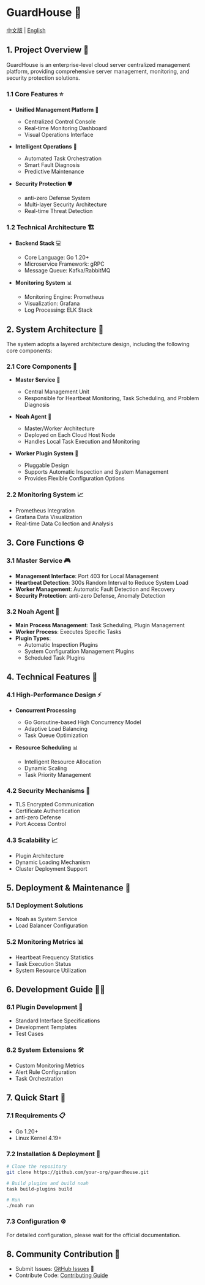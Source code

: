 # GuardHouse 🏰

[中文版](README_CN.md) | [English](README.md)

## 1. Project Overview 🌟

GuardHouse is an enterprise-level cloud server centralized management platform, providing comprehensive server management, monitoring, and security protection solutions.

### 1.1 Core Features ⭐

- **Unified Management Platform** 🎯
  - Centralized Control Console
  - Real-time Monitoring Dashboard
  - Visual Operations Interface

- **Intelligent Operations** 🤖
  - Automated Task Orchestration
  - Smart Fault Diagnosis
  - Predictive Maintenance

- **Security Protection** 🛡️
  - anti-zero Defense System
  - Multi-layer Security Architecture
  - Real-time Threat Detection

### 1.2 Technical Architecture 🏗️

- **Backend Stack** 💻
  - Core Language: Go 1.20+
  - Microservice Framework: gRPC
  - Message Queue: Kafka/RabbitMQ

- **Monitoring System** 📊
  - Monitoring Engine: Prometheus
  - Visualization: Grafana
  - Log Processing: ELK Stack

## 2. System Architecture 🔨

The system adopts a layered architecture design, including the following core components:

### 2.1 Core Components 🧩

- **Master Service** 👑
  - Central Management Unit
  - Responsible for Heartbeat Monitoring, Task Scheduling, and Problem Diagnosis
  
- **Noah Agent** 🤖
  - Master/Worker Architecture
  - Deployed on Each Cloud Host Node
  - Handles Local Task Execution and Monitoring

- **Worker Plugin System** 🔌
  - Pluggable Design
  - Supports Automatic Inspection and System Management
  - Provides Flexible Configuration Options

### 2.2 Monitoring System 📈

- Prometheus Integration
- Grafana Data Visualization
- Real-time Data Collection and Analysis

## 3. Core Functions ⚙️

### 3.1 Master Service 🎮

- **Management Interface**: Port 403 for Local Management
- **Heartbeat Detection**: 300s Random Interval to Reduce System Load
- **Worker Management**: Automatic Fault Detection and Recovery
- **Security Protection**: anti-zero Defense, Anomaly Detection

### 3.2 Noah Agent 🚀

- **Main Process Management**: Task Scheduling, Plugin Management
- **Worker Process**: Executes Specific Tasks
- **Plugin Types**:
  - Automatic Inspection Plugins
  - System Configuration Management Plugins
  - Scheduled Task Plugins

## 4. Technical Features 🔧

### 4.1 High-Performance Design ⚡

- **Concurrent Processing**
  - Go Goroutine-based High Concurrency Model
  - Adaptive Load Balancing
  - Task Queue Optimization

- **Resource Scheduling** 📊
  - Intelligent Resource Allocation
  - Dynamic Scaling
  - Task Priority Management

### 4.2 Security Mechanisms 🔐

- TLS Encrypted Communication
- Certificate Authentication
- anti-zero Defense
- Port Access Control

### 4.3 Scalability 📈

- Plugin Architecture
- Dynamic Loading Mechanism
- Cluster Deployment Support

## 5. Deployment & Maintenance 🚀

### 5.1 Deployment Solutions

- Noah as System Service
- Load Balancer Configuration

### 5.2 Monitoring Metrics 📊

- Heartbeat Frequency Statistics
- Task Execution Status
- System Resource Utilization

## 6. Development Guide 👨‍💻

### 6.1 Plugin Development 🔌

- Standard Interface Specifications
- Development Templates
- Test Cases

### 6.2 System Extensions 🛠️

- Custom Monitoring Metrics
- Alert Rule Configuration
- Task Orchestration

## 7. Quick Start 🚀

### 7.1 Requirements 📋

- Go 1.20+
- Linux Kernel 4.19+

### 7.2 Installation & Deployment 🔧

```bash
# Clone the repository
git clone https://github.com/your-org/guardhouse.git

# Build plugins and build noah
task build-plugins build

# Run
./noah run
```

### 7.3 Configuration ⚙️

For detailed configuration, please wait for the official documentation.

## 8. Community Contribution 🤝

- Submit Issues: [GitHub Issues](https://github.com/your-org/guardhouse/issues) 🐛
- Contribute Code: [Contributing Guide](CONTRIBUTING.md)
